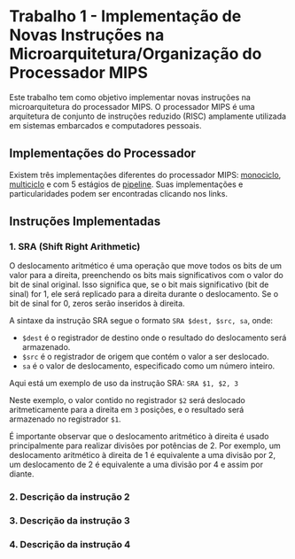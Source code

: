 # Trabalho 1 - Implementação de Novas Instruções na Microarquitetura/Organização do Processador MIPS

Este trabalho tem como objetivo implementar novas instruções na microarquitetura do processador MIPS. O processador MIPS é uma arquitetura de conjunto de instruções reduzido (RISC) amplamente utilizada em sistemas embarcados e computadores pessoais.

## Implementações do Processador

Existem três implementações diferentes do processador MIPS: [monociclo](./Monociclo), [multiciclo](./Multiciclo) e com 5 estágios de [pipeline](./Pipeline). Suas implementações e particularidades podem ser encontradas clicando nos links.

## Instruções Implementadas

<!-- TODO: adicionar as descrições -->
### 1. SRA (Shift Right Arithmetic)

O deslocamento aritmético é uma operação que move todos os bits de um valor para a direita, preenchendo os bits mais significativos com o valor do bit de sinal original. Isso significa que, se o bit mais significativo (bit de sinal) for 1, ele será replicado para a direita durante o deslocamento. Se o bit de sinal for 0, zeros serão inseridos à direita.

A sintaxe da instrução SRA segue o formato `SRA $dest, $src, sa`, onde:

- `$dest` é o registrador de destino onde o resultado do deslocamento será armazenado.
- `$src` é o registrador de origem que contém o valor a ser deslocado.
- `sa` é o valor de deslocamento, especificado como um número inteiro.

Aqui está um exemplo de uso da instrução SRA: `SRA $1, $2, 3`

Neste exemplo, o valor contido no registrador `$2` será deslocado aritmeticamente para a direita em `3` posições, e o resultado será armazenado no registrador `$1`.

É importante observar que o deslocamento aritmético à direita é usado principalmente para realizar divisões por potências de 2. Por exemplo, um deslocamento aritmético à direita de 1 é equivalente a uma divisão por 2, um deslocamento de 2 é equivalente a uma divisão por 4 e assim por diante.

### 2. Descrição da instrução 2

### 3. Descrição da instrução 3

### 4. Descrição da instrução 4
